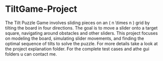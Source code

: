 # TiltGame-Project
The Tilt Puzzle Game involves sliding pieces on an \( n \times n \) grid by tilting the board in four directions. The goal is to move a slider onto a target square, navigating around obstacles and other sliders.
This project focuses on modeling the board, simulating slider movements, and finding the optimal sequence of tilts to solve the puzzle.
For more details take a look at the project explanation folder.
For the complete test cases and athe gui folders u can contact me.

